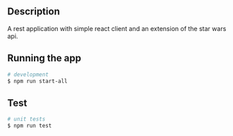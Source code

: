 ## Description

A rest application with simple react client and an extension of the star wars api.

## Running the app

```bash
# development
$ npm run start-all
```

## Test

```bash
# unit tests
$ npm run test
